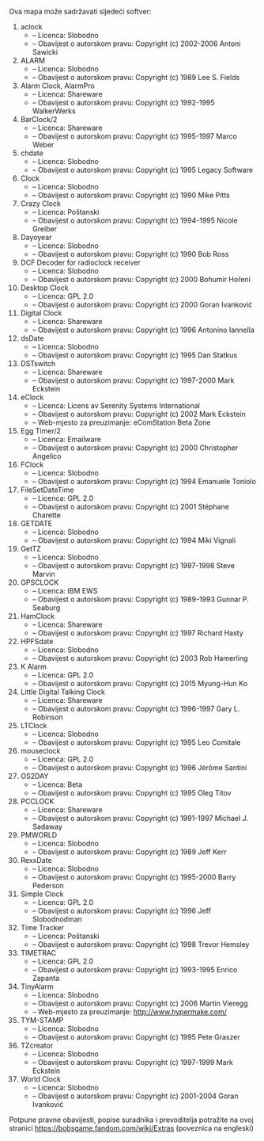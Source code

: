 ﻿Ova mapa može sadržavati sljedeći softver:

1. aclock
   - – Licenca: Slobodno
   - – Obavijest o autorskom pravu: Copyright (c) 2002-2006 Antoni Sawicki
2. ALARM
   - – Licenca: Slobodno
   - – Obavijest o autorskom pravu: Copyright (c) 1989 Lee S. Fields
3. Alarm Clock, AlarmPro
   - – Licenca: Shareware
   - – Obavijest o autorskom pravu: Copyright (c) 1992-1995 WalkerWerks
4. BarClock/2
   - – Licenca: Shareware
   - – Obavijest o autorskom pravu: Copyright (c) 1995-1997 Marco Weber
5. chdate
   - – Licenca: Slobodno
   - – Obavijest o autorskom pravu: Copyright (c) 1995 Legacy Software
6. Clock
   - – Licenca: Slobodno
   - – Obavijest o autorskom pravu: Copyright (c) 1990 Mike Pitts
7. Crazy Clock
   - – Licenca: Poštanski
   - – Obavijest o autorskom pravu: Copyright (c) 1994-1995 Nicole Greiber
8. Dayoyear
   - – Licenca: Slobodno
   - – Obavijest o autorskom pravu: Copyright (c) 1990 Bob Ross
9. DCF Decoder for radioclock receiver
   - – Licenca: Slobodno
   - – Obavijest o autorskom pravu: Copyright (c) 2000 Bohumír Hoření
10. Desktop Clock
    - – Licenca: GPL 2.0
    - – Obavijest o autorskom pravu: Copyright (c) 2000 Goran Ivanković
11. Digital Clock
    - – Licenca: Shareware
    - – Obavijest o autorskom pravu: Copyright (c) 1996 Antonino Iannella
12. dsDate
    - – Licenca: Slobodno
    - – Obavijest o autorskom pravu: Copyright (c) 1995 Dan Statkus
13. DSTswitch
    - – Licenca: Shareware
    - – Obavijest o autorskom pravu: Copyright (c) 1997-2000 Mark Eckstein
14. eClock
    - – Licenca: Licens av Serenity Systems International
    - – Obavijest o autorskom pravu: Copyright (c) 2002 Mark Eckstein
    - – Web-mjesto za preuzimanje: eComStation Beta Zone
15. Egg Timer/2
    - – Licenca: Emailware
    - – Obavijest o autorskom pravu: Copyright (c) 2000 Christopher Angelico
16. FClock
    - – Licenca: Slobodno
    - – Obavijest o autorskom pravu: Copyright (c) 1994 Emanuele Toniolo
17. FileSetDateTime
    - – Licenca: GPL 2.0
    - – Obavijest o autorskom pravu: Copyright (c) 2001 Stéphane Charette
18. GETDATE
    - – Licenca: Slobodno
    - – Obavijest o autorskom pravu: Copyright (c) 1994 Miki Vignali
19. GetTZ
    - – Licenca: Slobodno
    - – Obavijest o autorskom pravu: Copyright (c) 1997-1998 Steve Marvin
20. GPSCLOCK
    - – Licenca: IBM EWS
    - – Obavijest o autorskom pravu: Copyright (c) 1989-1993 Gunnar P. Seaburg
21. HamClock
    - – Licenca: Shareware
    - – Obavijest o autorskom pravu: Copyright (c) 1997 Richard Hasty
22. HPFSdate
    - – Licenca: Slobodno
    - – Obavijest o autorskom pravu: Copyright (c) 2003 Rob Hamerling
23. K Alarm
    - – Licenca: GPL 2.0
    - – Obavijest o autorskom pravu: Copyright (c) 2015 Myung-Hun Ko
24. Little Digital Talking Clock
    - – Licenca: Shareware
    - – Obavijest o autorskom pravu: Copyright (c) 1996-1997 Gary L. Robinson
25. LTClock
    - – Licenca: Slobodno
    - – Obavijest o autorskom pravu: Copyright (c) 1995 Leo Comitale
26. mouseclock
    - – Licenca: GPL 2.0
    - – Obavijest o autorskom pravu: Copyright (c) 1996 Jérôme Santini
27. OS2DAY
    - – Licenca: Beta
    - – Obavijest o autorskom pravu: Copyright (c) 1995 Oleg Titov
28. PCCLOCK
    - – Licenca: Shareware
    - – Obavijest o autorskom pravu: Copyright (c) 1991-1997 Michael J. Sadaway
29. PMWORLD
    - – Licenca: Slobodno
    - – Obavijest o autorskom pravu: Copyright (c) 1989 Jeff Kerr
30. RexxDate
    - – Licenca: Slobodno
    - – Obavijest o autorskom pravu: Copyright (c) 1995-2000 Barry Pederson
31. Simple Clock
    - – Licenca: GPL 2.0
    - – Obavijest o autorskom pravu: Copyright (c) 1996 Jeff Slobodnodman
32. Time Tracker
    - – Licenca: Poštanski
    - – Obavijest o autorskom pravu: Copyright (c) 1998 Trevor Hemsley
33. TIMETRAC
    - – Licenca: GPL 2.0
    - – Obavijest o autorskom pravu: Copyright (c) 1993-1995 Enrico Zapanta
34. TinyAlarm
    - – Licenca: Slobodno
    - – Obavijest o autorskom pravu: Copyright (c) 2006 Martin Vieregg
    - – Web-mjesto za preuzimanje: http://www.hypermake.com/
35. TYM-STAMP
    - – Licenca: Slobodno
    - – Obavijest o autorskom pravu: Copyright (c) 1995 Pete Graszer
36. TZcreator
    - – Licenca: Slobodno
    - – Obavijest o autorskom pravu: Copyright (c) 1997-1999 Mark Eckstein
37. World Clock
    - – Licenca: Slobodno
    - – Obavijest o autorskom pravu: Copyright (c) 2001-2004 Goran Ivanković

Potpune pravne obavijesti, popise suradnika i prevoditelja potražite na ovoj stranici https://bobsgame.fandom.com/wiki/Extras (poveznica na engleski)
